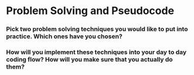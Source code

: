 # Problem Solving and Pseudocode 

### Pick two problem solving techniques you would like to put into practice. Which ones have you chosen?



### How will you implement these techniques into your day to day coding flow? How will you make sure that you actually do them?



